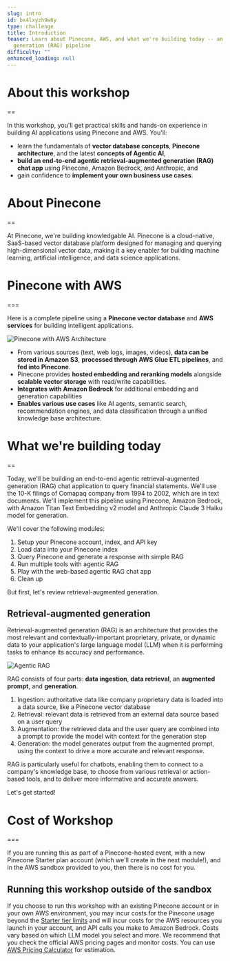 ```yaml
---
slug: intro
id: bx4lxyzh9w6y
type: challenge
title: Introduction
teaser: Learn about Pinecone, AWS, and what we're building today -- an agentic retrieval-augmented
  generation (RAG) pipeline
difficulty: ""
enhanced_loading: null
---
```

# About this workshop
==

In this workshop, you'll get practical skills and hands-on experience in building AI applications using Pinecone and AWS. You'll:
- learn the fundamentals of **vector database concepts**, **Pinecone architecture**, and the latest **concepts of Agentic AI**,
- **build an end-to-end agentic retrieval-augmented generation (RAG) chat app** using Pinecone, Amazon Bedrock, and Anthropic, and
- gain confidence to **implement your own business use cases**.

# About Pinecone
==

At Pinecone, we're building knowledgable AI. Pinecone is a cloud-native, SaaS-based vector database platform designed for managing and querying high-dimensional vector data, making it a key enabler for building machine learning, artificial intelligence, and data science applications.


# Pinecone with AWS
===

Here is a complete pipeline using a **Pinecone vector database** and **AWS services** for building intelligent applications.

![Pinecone with AWS Architecture](../assets/01-pinecone-with-aws-arch.png)

- From various sources (text, web logs, images, videos), **data can be stored in Amazon S3**, **processed through AWS Glue ETL pipelines**, and **fed into Pinecone**.
- Pinecone provides **hosted embedding and reranking models** alongside **scalable vector storage** with read/write capabilities.
- **Integrates with Amazon Bedrock** for additional embedding and generation capabilities
- **Enables various use cases** like AI agents, semantic search, recommendation engines, and data classification through a unified knowledge base architecture.

# What we're building today
==

Today, we'll be building an end-to-end agentic retrieval-augmented generation (RAG) chat application to query financial statements. We'll use the 10-K filings of Comapaq company from 1994 to 2002, which are in text documents. We'll implement this pipeline using Pinecone, Amazon Bedrock, with Amazon Titan Text Embedding v2 model and Anthropic Claude 3 Haiku model for generation.

We'll cover the following modules:

1. Setup your Pinecone account, index, and API key
2. Load data into your Pinecone index
3. Query Pinecone and generate a response with simple RAG
4. Run multiple tools with agentic RAG
5. Play with the web-based agentic RAG chat app
6. Clean up

But first, let's review retrieval-augmented generation.

## Retrieval-augmented generation

Retrieval-augmented generation (RAG) is an architecture that provides the most relevant and contextually-important proprietary, private, or dynamic data to your application's large language model (LLM) when it is performing tasks to enhance its accuracy and performance.

![Agentic RAG](../assets/01-agentic-rag.png)

RAG consists of four parts: **data ingestion**, **data retrieval**, an **augmented prompt**, and **generation**.

1. Ingestion: authoritative data like company proprietary data is loaded into a data source, like a Pinecone vector database
2. Retrieval: relevant data is retrieved from an external data source based on a user query
3. Augmentation: the retrieved data and the user query are combined into a prompt to provide the model with context for the generation step
4. Generation: the model generates output from the augmented prompt, using the context to drive a more accurate and relevant response.

RAG is particularly useful for chatbots, enabling them to connect to a company's knowledge base, to choose from various retrieval or action-based tools, and to deliver more informative and accurate answers.

Let's get started!

# Cost of Workshop
===

If you are running this as part of a Pinecone-hosted event, with a new Pinecone Starter plan account (which we'll create in the next module!), and in the AWS sandbox provided to you, then there is no cost for you.

## Running this workshop outside of the sandbox

If you choose to run this workshop with an existing Pinecone account or in your own AWS environment, you may incur costs for the Pinecone usage beyond the [Starter tier limits](https://www.pinecone.io/pricing/) and will incur costs for the AWS resources you launch in your account, and API calls you make to Amazon Bedrock. Costs vary based on which LLM model you select and more. We recommend that you check the official AWS pricing pages and monitor costs. You can use [AWS Pricing Calculator](https://calculator.aws/#/) for estimation.